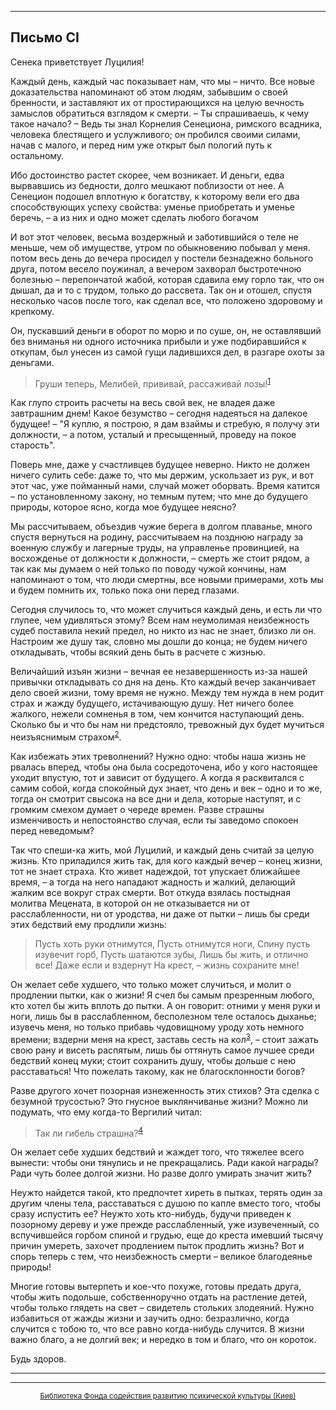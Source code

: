

* * *

## Письмо CI

Сенека приветствует Луцилия!

Каждый день, каждый час показывает нам, что мы – ничто. Все новые доказательства напоминают об этом людям, забывшим о своей бренности, и заставляют их от простирающихся на целую вечность замыслов обратиться взглядом к смерти. – Ты спрашиваешь, к чему такое начало? – Ведь ты знал Корнелия Сенециона, римского всадника, человека блестящего и услужливого; он пробился своими силами, начав с малого, и перед ним уже открыт был пологий путь к остальному.

Ибо достоинство растет скорее, чем возникает. И деньги, едва вырвавшись из бедности, долго мешкают поблизости от нее. А Сенецион подошел вплотную к богатству, к которому вели его два способствующих успеху свойства: уменье приобретать и уменье беречь, – а из них и одно может сделать любого богачом

И вот этот человек, весьма воздержный и заботившийся о теле не меньше, чем об имуществе, утром по обыкновению побывал у меня. потом весь день до вечера просидел у постели безнадежно больного друга, потом весело поужинал, а вечером захворал быстротечною болезнью – перепончатой жабой, которая сдавила ему горло так, что он дышал, да и то с трудом, только до рассвета. Так он и отошел, спустя несколько часов после того, как сделал все, что положено здоровому и крепкому.

Он, пускавший деньги в оборот по морю и по суше, он, не оставлявший без вниманья ни одного источника прибыли и уже подбиравшийся к откупам, был унесен из самой гущи ладившихся дел, в разгаре охоты за деньгами.

> Груши теперь, Мелибей, прививай, рассаживай лозы!<sup>[1](refer.htm#pСI-1)</sup>

Как глупо строить расчеты на весь свой век, не владея даже завтрашним днем! Какое безумство – сегодня надеяться на далекое будущее! – "Я куплю, я построю, я дам взаймы и стребую, я получу эти должности, – а потом, усталый и пресыщенный, проведу на покое старость".

Поверь мне, даже у счастливцев будущее неверно. Никто не должен ничего сулить себе: даже то, что мы держим, ускользает из рук, и вот этот час, уже пойманный нами, случай может оборвать. Время катится – по установленному закону, но темным путем; что мне до будущего природы, которое ясно, когда мое будущее неясно?

Мы рассчитываем, объездив чужие берега в долгом плаванье, много спустя вернуться на родину, рассчитываем на позднюю награду за военную службу и лагерные труды, на управленье провинцией, на восхожденье от должности к должности, – смерть же стоит рядом, а так как мы думаем о ней только по поводу чужой кончины, нам напоминают о том, что люди смертны, все новыми примерами, хоть мы и будем помнить их, только пока они перед глазами.

Сегодня случилось то, что может случиться каждый день, и есть ли что глупее, чем удивляться этому? Всем нам неумолимая неизбежность судеб поставила некий предел, но никто из нас не знает, близко ли он. Настроим же душу так, словно мы дошли до конца; не будем ничего откладывать, чтобы всякий день быть в расчете с жизнью.

Величайший изъян жизни – вечная ее незавершенность из-за нашей привычки откладывать со дня на день. Кто каждый вечер заканчивает дело своей жизни, тому время не нужно. Между тем нужда в нем родит страх и жажду будущего, истачивающую душу. Нет ничего более жалкого, нежели сомненья в том, чем кончится наступающий день. Сколько бы и что бы нам ни предстояло, тревожный дух будет мучиться неизъяснимым страхом<sup>[2](refer.htm#pСI-2)</sup>.

Как избежать этих треволнений? Нужно одно: чтобы наша жизнь не рвалась вперед, чтобы она была сосредоточена, ибо у кого настоящее уходит впустую, тот и зависит от будущего. А когда я расквитался с самим собой, когда спокойный дух знает, что день и век – одно и то же, тогда он смотрит свысока на все дни и дела, которые наступят, и с громким смехом думает о череде времен. Разве страшны изменчивость и непостоянство случая, если ты заведомо спокоен перед неведомым?

Так что спеши-ка жить, мой Луцилий, и каждый день считай за целую жизнь. Кто приладился жить так, для кого каждый вечер – конец жизни, тот не знает страха. Кто живет надеждой, тот упускает ближайшее время, – а тогда на него нападают жадность и жалкий, делающий жалким все вокруг страх смерти. Вот откуда взялась постыдная молитва Мецената, в которой он не отказывается ни от расслабленности, ни от уродства, ни даже от пытки – лишь бы среди этих бедствий ему продлили жизнь:

> Пусть хоть руки отнимутся,
> Пусть отнимутся ноги,
> Спину пусть изувечит горб,
> Пусть шатаются зубы,
> Лишь бы жить, и отлично все!
> Даже если и вздернут
> На крест, – жизнь сохраните мне!

Он желает себе худшего, что только может случиться, и молит о продлении пытки, как о жизни! Я счел бы самым презренным любого, кто хотел бы жить вплоть до пытки. А он говорит: отними у меня руки и ноги, лишь бы в расслабленном, бесполезном теле осталось дыханье; изувечь меня, но только прибавь чудовищному уроду хоть немного времени; вздерни меня на крест, заставь сесть на кол<sup>[3](refer.htm#pСI-3)</sup>, – стоит зажать свою рану и висеть распятым, лишь бы оттянуть самое лучшее среди бедствий конец муки; стоит сохранить душу, чтобы дольше с нею расставаться! Что пожелать такому, как не благосклонности богов?

Разве другого хочет позорная изнеженность этих стихов? Эта сделка с безумной трусостью? Это гнусное выклянчиванье жизни? Можно ли подумать, что ему когда-то Вергилий читал:

> Так ли гибель страшна?<sup>[4](refer.htm#pСI-4)</sup>

Он желает себе худших бедствий и жаждет того, что тяжелее всего вынести: чтобы они тянулись и не прекращались. Ради какой награды? Ради чуть более долгой жизни. Но разве долго умирать значит жить?

Неужто найдется такой, кто предпочтет хиреть в пытках, терять один за другим члены тела, расставаться с душою по капле вместо того, чтобы сразу испустить ее? Неужто хоть кто-нибудь, будучи приведен к позорному дереву и уже прежде расслабленный, уже изувеченный, со вспучившейся горбом спиной и грудью, еще до креста имевший тысячу причин умереть, захочет продлением пыток продлить жизнь? Вот и спорь теперь с тем, что неизбежность смерти – великое благодеянье природы!

Многие готовы вытерпеть и кое-что похуже, готовы предать друга, чтобы жить подольше, собственноручно отдать на растление детей, чтобы только глядеть на свет – свидетель стольких злодеяний. Нужно избавиться от жажды жизни и заучить одно: безразлично, когда случится с тобою то, что все равно когда-нибудь случится. В жизни важно благо, а не долгий век; и нередко в том и благо, что он короток.

Будь здоров.

<div align="center">

* * *



* * *

[<small>Библиотека Фонда содействия развитию психической культуры (Киев)</small>](mailto:webmaster@psylib.kiev.ua)</div>
